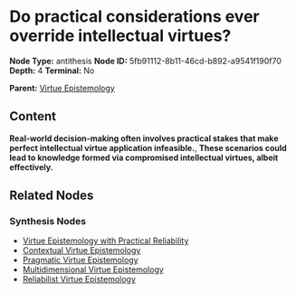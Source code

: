 # Do practical considerations ever override intellectual virtues?

**Node Type:** antithesis
**Node ID:** 5fb91112-8b11-46cd-b892-a9541f190f70
**Depth:** 4
**Terminal:** No

**Parent:** [Virtue Epistemology](virtue-epistemology-synthesis-7b020d69-e86c-4087-b733-fe2b6f427ba6.md)

## Content

**Real-world decision-making often involves practical stakes that make perfect intellectual virtue application infeasible.**, **These scenarios could lead to knowledge formed via compromised intellectual virtues, albeit effectively.**

## Related Nodes

### Synthesis Nodes

- [Virtue Epistemology with Practical Reliability](virtue-epistemology-with-practical-reliability-synthesis-593f9cc2-80b8-4862-97c9-3c0508ce497c.md)
- [Contextual Virtue Epistemology](contextual-virtue-epistemology-synthesis-4b0d7934-2162-4554-ac97-c339333971ae.md)
- [Pragmatic Virtue Epistemology](pragmatic-virtue-epistemology-synthesis-ec9f709b-04ae-427a-8809-abbee6a023b4.md)
- [Multidimensional Virtue Epistemology](multidimensional-virtue-epistemology-synthesis-2018dc55-b72c-4760-b135-69bc5db73e59.md)
- [Reliabilist Virtue Epistemology](reliabilist-virtue-epistemology-synthesis-7da46ac2-f551-4e81-af7a-68391593ad7a.md)
